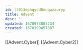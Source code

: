 ```yaml
---
id: lt013ephqydd8muqwzauryp
title: Advent
desc: ''
updated: 1670973803234
created: 1670199457887
---
```


[[Advent.Cyber]]
[[Advent.Cyber2]]